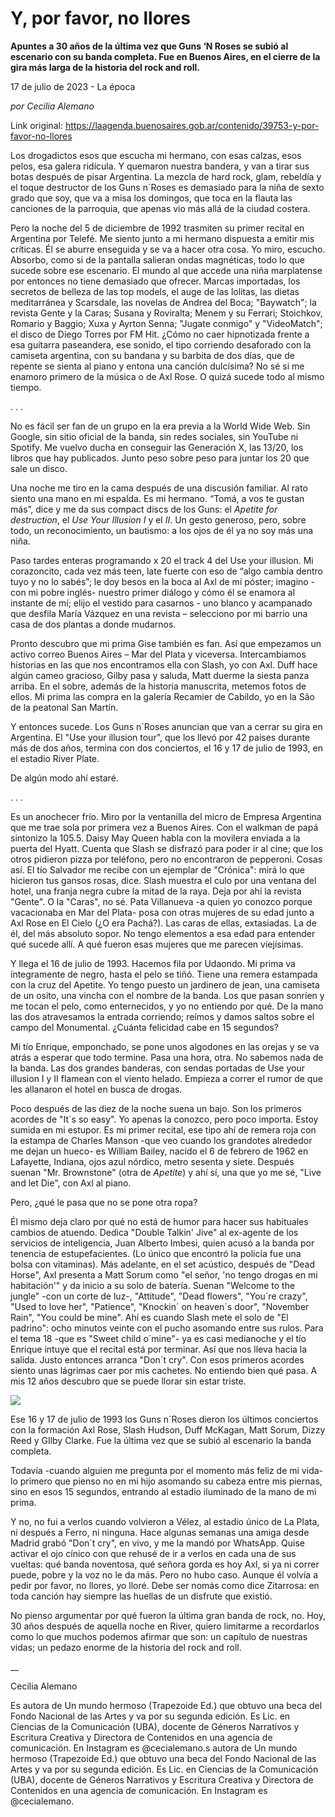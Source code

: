 # Y, por favor, no llores

**Apuntes a 30 años de la última vez que Guns ‘N Roses se subió al escenario con su banda completa. Fue en Buenos Aires, en el cierre de la gira más larga de la historia del rock and roll.**

17 de julio de 2023 - La época

_por Cecilia Alemano_

Link original: https://laagenda.buenosaires.gob.ar/contenido/39753-y-por-favor-no-llores



Los drogadictos esos que escucha mi hermano, con esas calzas, esos pelos, esa galera ridícula. Y quemaron nuestra bandera, y van a tirar sus botas después de pisar Argentina. La mezcla de hard rock, glam, rebeldía y el toque destructor de los Guns n´Roses es demasiado para la niña de sexto grado que soy, que va a misa los domingos, que toca en la flauta las canciones de la parroquia, que apenas vio más allá de la ciudad costera.




Pero la noche del 5 de diciembre de 1992 trasmiten su primer recital en Argentina por Telefé. Me siento junto a mi hermano dispuesta a emitir mis críticas. Él se aburre enseguida y se va a hacer otra cosa. Yo miro, escucho. Absorbo, como si de la pantalla salieran ondas magnéticas, todo lo que sucede sobre ese escenario. El mundo al que accede una niña marplatense por entonces no tiene demasiado que ofrecer. Marcas importadas, los secretos de belleza de las top models, el auge de las lolitas, las dietas meditarránea y Scarsdale, las novelas de Andrea del Boca; "Baywatch"; la revista Gente y la Caras; Susana y Roviralta; Menem y su Ferrari; Stoichkov, Romario y Baggio; Xuxa y Ayrton Senna; "Jugate conmigo" y "VideoMatch"; el disco de Diego Torres por FM Hit. ¿Cómo no caer hipnotizada frente a esa guitarra paseandera, ese sonido, el tipo corriendo desaforado con la camiseta argentina, con su bandana y su barbita de dos días, que de repente se sienta al piano y entona una canción dulcísima? No sé si me enamoro primero de la música o de Axl Rose. O quizá sucede todo al mismo tiempo.




. . .




No es fácil ser fan de un grupo en la era previa a la World Wide Web. Sin Google, sin sitio oficial de la banda, sin redes sociales, sin YouTube ni Spotify. Me vuelvo ducha en conseguir las Generación X, las 13/20, los libros que hay publicados. Junto peso sobre peso para juntar los 20 que sale un disco.




Una noche me tiro en la cama después de una discusión familiar. Al rato siento una mano en mi espalda. Es mi hermano. “Tomá, a vos te gustan más”, dice y me da sus compact discs de los Guns: el *Apetite for destruction*, el *Use Your Illusion I* y el *II*. Un gesto generoso, pero, sobre todo, un reconocimiento, un bautismo: a los ojos de él ya no soy más una niña.




Paso tardes enteras programando x 20 el track 4 del Use your illusion. Mi corazoncito, cada vez más teen, late fuerte con eso de “algo cambia dentro tuyo y no lo sabés”; le doy besos en la boca al Axl de mi póster; imagino -con mi pobre inglés- nuestro primer diálogo y cómo él se enamora al instante de mí; elijo el vestido para casarnos - uno blanco y acampanado que desfila María Vázquez en una revista – selecciono por mi barrio una casa de dos plantas a donde mudarnos.




Pronto descubro que mi prima Gise también es fan. Así que empezamos un activo correo Buenos Aires – Mar del Plata y viceversa. Intercambiamos historias en las que nos encontramos ella con Slash, yo con Axl. Duff hace algún cameo gracioso, Gilby pasa y saluda, Matt duerme la siesta panza arriba. En el sobre, además de la historia manuscrita, metemos fotos de ellos. Mi prima las compra en la galería Recamier de Cabildo, yo en la São de la peatonal San Martín.




Y entonces sucede. Los Guns n´Roses anuncian que van a cerrar su gira en Argentina. El "Use your illusion tour", que los llevó por 42 países durante más de dos años, termina con dos conciertos, el 16 y 17 de julio de 1993, en el estadio River Plate.




De algún modo ahí estaré.




. . .




Es un anochecer frío. Miro por la ventanilla del micro de Empresa Argentina que me trae sola por primera vez a Buenos Aires. Con el walkman de papá sintonizo la 105.5. Daisy May Queen habla con la movilera enviada a la puerta del Hyatt. Cuenta que Slash se disfrazó para poder ir al cine; que los otros pidieron pizza por teléfono, pero no encontraron de pepperoni. Cosas así. El tío Salvador me recibe con un ejemplar de "Crónica": mirá lo que hicieron tus gansos rosas, dice. Slash muestra el culo por una ventana del hotel, una franja negra cubre la mitad de la raya. Deja por ahí la revista "Gente". O la "Caras", no sé. Pata Villanueva -a quien yo conozco porque vacacionaba en Mar del Plata- posa con otras mujeres de su edad junto a Axl Rose en El Cielo (¿O era Pachá?). Las caras de ellas, extasiadas. La de él, del más absoluto sopor. No tengo elementos a esa edad para entender qué sucede allí. A qué fueron esas mujeres que me parecen viejísimas.




Y llega el 16 de julio de 1993. Hacemos fila por Udaondo. Mi prima va íntegramente de negro, hasta el pelo se tiñó. Tiene una remera estampada con la cruz del Apetite. Yo tengo puesto un jardinero de jean, una camiseta de un osito, una vincha con el nombre de la banda. Los que pasan sonríen y me tocan el pelo, como enternecidos, y yo no entiendo por qué. De la mano las dos atravesamos la entrada corriendo; reímos y damos saltos sobre el campo del Monumental. ¿Cuánta felicidad cabe en 15 segundos?




Mi tío Enrique, emponchado, se pone unos algodones en las orejas y se va atrás a esperar que todo termine. Pasa una hora, otra. No sabemos nada de la banda. Las dos grandes banderas, con sendas portadas de Use your illusion I y II flamean con el viento helado. Empieza a correr el rumor de que les allanaron el hotel en busca de drogas.




Poco después de las diez de la noche suena un bajo. Son los primeros acordes de "It´s so easy". Yo apenas la conozco, pero poco importa. Estoy sumida en mi estupor. Es mi primer recital, ese tipo ahí de remera roja con la estampa de Charles Manson -que veo cuando los grandotes alrededor me dejan un hueco- es William Bailey, nacido el 6 de febrero de 1962 en Lafayette, Indiana, ojos azul nórdico, metro sesenta y siete. Después suenan "Mr. Brownstone" (otra de *Apetite*) y ahí sí, una que yo me sé, "Live and let Die", con Axl al piano.




Pero, ¿qué le pasa que no se pone otra ropa?




Él mismo deja claro por qué no está de humor para hacer sus habituales cambios de atuendo. Dedica "Double Talkin' Jive" al ex-agente de los servicios de inteligencia, Juan Alberto Imbesi, quien acusó a la banda por tenencia de estupefacientes. (Lo único que encontró la policía fue una bolsa con vitaminas). Más adelante, en el set acústico, después de "Dead Horse", Axl presenta a Matt Sorum como "el señor, 'no tengo drogas en mi habitación'" y da inicio a su solo de batería. Suenan "Welcome to the jungle" -con un corte de luz-, "Attitude", "Dead flowers", "You´re crazy", "Used to love her", "Patience", "Knockin´ on heaven´s door", "November Rain", "You could be mine". Ahí es cuando Slash mete el solo de "El padrino": ocho minutos veinte con el pucho asomando entre sus rulos. Para el tema 18 -que es "Sweet child o´mine"- ya es casi medianoche y el tío Enrique intuye que el recital está por terminar. Así que nos lleva hacia la salida. Justo entonces arranca "Don´t cry". Con esos primeros acordes siento unas lágrimas caer por mis cachetes. No entiendo bien qué pasa. A mis 12 años descubro que se puede llorar sin estar triste.




![](https://cdn.feater.me/files/images/2059719/fecbc754-fa30-4f3a-b6a6-dd5cb4a9f40b.jpg)




Ese 16 y 17 de julio de 1993 los Guns n´Roses dieron los últimos conciertos con la formación Axl Rose, Slash Hudson, Duff McKagan, Matt Sorum, Dizzy Reed y GIlby Clarke. Fue la última vez que se subió al escenario la banda completa.




Todavía -cuando alguien me pregunta por el momento más feliz de mi vida- lo primero que pienso no en mi hijo asomando su cabeza entre mis piernas, sino en esos 15 segundos, entrando al estadio iluminado de la mano de mi prima.




Y no, no fui a verlos cuando volvieron a Vélez, al estadio único de La Plata, ni después a Ferro, ni ninguna. Hace algunas semanas una amiga desde Madrid grabó "Don´t cry", en vivo, y me la mandó por WhatsApp. Quise activar el ojo cínico con que rehusé de ir a verlos en cada una de sus vueltas: qué banda noventosa, qué señora gorda es hoy Axl, si ya ni correr puede, pobre y la voz no le da más. Pero no hubo caso. Aunque él volvía a pedir por favor, no llores, yo lloré. Debe ser nomás como dice Zitarrosa: en toda canción hay siempre las huellas de un disfrute que existió.




No pienso argumentar por qué fueron la última gran banda de rock, no. Hoy, 30 años después de aquella noche en River, quiero limitarme a recordarlos como lo que muchos podemos afirmar que son: un capítulo de nuestras vidas; un pedazo enorme de la historia del rock and roll.




\_\_




Cecilia Alemano




Es autora de Un mundo hermoso (Trapezoide Ed.) que obtuvo una beca del Fondo Nacional de las Artes y va por su segunda edición. Es Lic. en Ciencias de la Comunicación (UBA), docente de Géneros Narrativos y Escritura Creativa y Directora de Contenidos en una agencia de comunicación. En Instagram es @cecialemano.s autora de Un mundo hermoso (Trapezoide Ed.) que obtuvo una beca del Fondo Nacional de las Artes y va por su segunda edición. Es Lic. en Ciencias de la Comunicación (UBA), docente de Géneros Narrativos y Escritura Creativa y Directora de Contenidos en una agencia de comunicación. En Instagram es @cecialemano.



